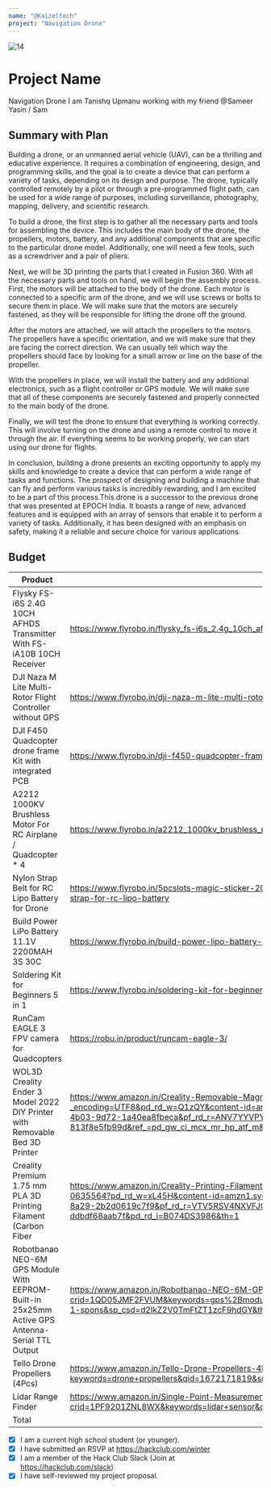 ```yaml
---
name: "@Kaizeltech"
project: "Navigation Drone"
---
```


![14](https://user-images.githubusercontent.com/121539835/209773388-6a4740e6-6966-4edc-bc9e-f64715844432.JPG)

# Project Name
Navigation Drone
 I am Tanishq Upmanu working with my friend @Sameer Yasin / Sam 

## Summary with Plan
Building a drone, or an unmanned aerial vehicle (UAV), can be a thrilling and educative experience. It requires a combination of engineering, design, and programming skills, and the goal is to create a device that can perform a variety of tasks, depending on its design and purpose. The drone, typically controlled remotely by a pilot or through a pre-programmed flight path, can be used for a wide range of purposes, including surveillance, photography, mapping, delivery, and scientific research.

To build a drone, the first step is to gather all the necessary parts and tools for assembling the device. This includes the main body of the drone, the propellers, motors, battery, and any additional components that are specific to the particular drone model. Additionally, one will need a few tools, such as a screwdriver and a pair of pliers.

Next, we will be 3D printing the parts that I created in Fusion 360. With all the necessary parts and tools on hand, we will begin the assembly process. First, the motors will be attached to the body of the drone. Each motor is connected to a specific arm of the drone, and we will use screws or bolts to secure them in place. We will make sure that the motors are securely fastened, as they will be responsible for lifting the drone off the ground.

After the motors are attached, we will attach the propellers to the motors. The propellers have a specific orientation, and we will make sure that they are facing the correct direction. We can usually tell which way the propellers should face by looking for a small arrow or line on the base of the propeller.

With the propellers in place, we will install the battery and any additional electronics, such as a flight controller or GPS module. We will make sure that all of these components are securely fastened and properly connected to the main body of the drone.

Finally, we will test the drone to ensure that everything is working correctly. This will involve turning on the drone and using a remote control to move it through the air. If everything seems to be working properly, we can start using our drone for flights.

In conclusion, building a drone presents an exciting opportunity to apply my skills and knowledge to create a device that can perform a wide range of tasks and functions. The prospect of designing and building a machine that can fly and perform various tasks is incredibly rewarding, and I am excited to be a part of this process.This drone is a successor to the previous drone that was presented at EPOCH India. It boasts a range of new, advanced features and is equipped with an array of sensors that enable it to perform a variety of tasks. Additionally, it has been designed with an emphasis on safety, making it a reliable and secure choice for various applications.
## Budget

| Product         | Supplier/Link                         | Cost   |
| --------------- | ------------------------------------- | ------ |
| Flysky FS-i6S 2.4G 10CH AFHDS Transmitter With FS-iA10B 10CH Receiver   | https://www.flyrobo.in/flysky_fs-i6s_2.4g_10ch_afhds_2a_transmitter | $83.24  |
| DJI Naza M Lite Multi-Rotor Flight Controller without GPS | https://www.flyrobo.in/dji-naza-m-lite-multi-rotor-flight-controller-without-gps  | $74.79 |
| DJI F450 Quadcopter drone frame Kit with integrated PCB | https://www.flyrobo.in/dji-f450-quadcopter-frame-kit-with-integrated-pcb  | $9.04 |
| A2212 1000KV Brushless Motor For RC Airplane / Quadcopter * 4 | https://www.flyrobo.in/a2212_1000kv_brushless_motor_for_rc_airplane | $22.63 |
| Nylon Strap Belt for RC Lipo Battery for Drone | https://www.flyrobo.in/5pcslots-magic-sticker-20x270mm-rc-lipo-battery-nylon-strap-belt-reusable-antiskid-cable-tie-down-strap-for-rc-lipo-battery  | $0.47 |
| Build Power LiPo Battery 11.1V 2200MAH 3S 30C | https://www.flyrobo.in/build-power-lipo-battery-11.1v-2200mah-3s-30c?search=battery&description=true | $18.08 |
| Soldering Kit for Beginners 5 in 1 | https://www.flyrobo.in/soldering-kit-for-beginners-5-1 | $4.21 |
| RunCam EAGLE 3 FPV camera for Quadcopters | https://robu.in/product/runcam-eagle-3/ | $38.60 |
| WOL3D Creality Ender 3 Model 2022 DIY Printer with Removable Bed 3D Printer | https://www.amazon.in/Creality-Removable-Magnetic-3D-220x220x250mm/dp/B07P5YBN6M/?_encoding=UTF8&pd_rd_w=Q1zQY&content-id=amzn1.sym.1f592895-6b7a-4b03-9d72-1a40ea8fbeca&pf_rd_p=1f592895-6b7a-4b03-9d72-1a40ea8fbeca&pf_rd_r=ANV7YYVPYKDPCFPD69YS&pd_rd_wg=r6K2E&pd_rd_r=04bc56ca-18b9-4931-a9cb-813f8e5fb99d&ref_=pd_gw_ci_mcx_mr_hp_atf_m&th=1| $174.29 |
| Creality Premium 1.75 mm PLA 3D Printing Filament (Carbon Fiber | https://www.amazon.in/Creality-Printing-Filament-Carbon-Fiber/dp/B074DS3986/ref=pd_day0fbt_img_sccl_1/261-2814919-0635564?pd_rd_w=xL45H&content-id=amzn1.sym.c9d7333c-5685-4a7f-8a29-2b2d0619c7f9&pf_rd_p=c9d7333c-5685-4a7f-8a29-2b2d0619c7f9&pf_rd_r=VTV5RSV4NXVFJQ3HXD17&pd_rd_wg=tAQca&pd_rd_r=ec496aea-ffdb-4b43-bfed-ddbdf68aab7f&pd_rd_i=B074DS3986&th=1 | $36.52 |
| Robotbanao NEO-6M GPS Module With EEPROM-Built-in 25x25mm Active GPS Antenna- Serial TTL Output | https://www.amazon.in/Robotbanao-NEO-6M-GPS-Module-Pack/dp/B09FM25ZMT/ref=sr_1_1_sspa?crid=1QD05JMF2FVUM&keywords=gps%2Bmodule%2Bfor%2Bdrone&qid=1672172061&sprefix=gps%2Bmod%2Caps%2C191&sr=8-1-spons&sp_csd=d2lkZ2V0TmFtZT1zcF9hdGY&th=1 | $0|
| Tello Drone Propellers (4Pcs) | https://www.amazon.in/Tello-Drone-Propellers-4Pcs/dp/B07Q3QD3KS/ref=sr_1_14?keywords=drone+propellers&qid=1672171819&sr=8-14 | $7 |
| Lidar Range Finder| https://www.amazon.in/Single-Point-Measurement-Short-Range-Avoidance-Communication/dp/B09B6Y2GBJ/ref=sr_1_9?crid=1PF9201ZNL8WX&keywords=lidar+sensor&qid=1674048634&sprefix=lidar+sens%2Caps%2C408&sr=8-9 | $57.25 |
| Total           |                                       | $525.52 |


- [x] I am a current high school student (or younger).
- [x] I have submitted an RSVP at <https://hackclub.com/winter>
- [x] I am a member of the Hack Club Slack (Join at <https://hackclub.com/slack>)
- [x] I have self-reviewed my project proposal.
